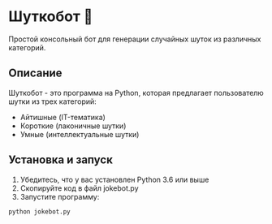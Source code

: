 # Шуткобот 🤖

Простой консольный бот для генерации случайных шуток из различных категорий.

## Описание

Шуткобот - это программа на Python, которая предлагает пользователю шутки из трех категорий:
- Айтишные (IT-тематика)
- Короткие (лаконичные шутки)
- Умные (интеллектуальные шутки)

## Установка и запуск

1. Убедитесь, что у вас установлен Python 3.6 или выше
2. Скопируйте код в файл jokebot.py
3. Запустите программу:

```bash
python jokebot.py